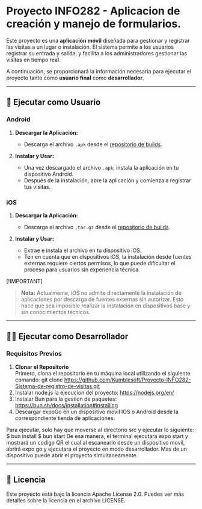 # Proyecto INFO282 - Aplicacion de creación y manejo de formularios.

Este proyecto es una **aplicación móvil** diseñada para gestionar y registrar las visitas a un lugar o instalación. El sistema permite a los usuarios registrar su entrada y salida, y facilita a los administradores gestionar las visitas en tiempo real.

A continuación, se proporcionará la información necesaria para ejecutar el proyecto tanto como **usuario final** como **desarrollador**.

---

## 🚀 Ejecutar como Usuario

### Android

1. **Descargar la Aplicación:**
   - Descarga el archivo `.apk` desde el [repositorio de builds](https://github.com/Kumblesoft/Proyecto-INFO282-Sistema-de-registro-de-visitas/tree/prod/builds).
   
2. **Instalar y Usar:**
   - Una vez descargado el archivo `.apk`, instala la aplicación en tu dispositivo Android.
   - Después de la instalación, abre la aplicación y comienza a registrar tus visitas.

### iOS

1. **Descargar la Aplicación:**
   - Descarga el archivo `.tar.gz` desde el [repositorio de builds](https://github.com/Kumblesoft/Proyecto-INFO282-Sistema-de-registro-de-visitas/tree/prod/builds).

2. **Instalar y Usar:**
   - Extrae e instala el archivo en tu dispositivo iOS. 
   - Ten en cuenta que en dispositivos iOS, la instalación desde fuentes externas requiere ciertos permisos, lo que puede dificultar el proceso para usuarios sin experiencia técnica.

[!IMPORTANT] 
> **Nota:** Actualmente, iOS no admite directamente la instalación de aplicaciones por descarga de fuentes externas sin autorizar. Esto hace que sea imposible realizar la instalación en dispositivos base y sin conocimientos técnicos.

---

## 👨‍💻 Ejecutar como Desarrollador

### Requisitos Previos

1. **Clonar el Repositorio**  
   Primero, clona el repositorio en tu máquina local utilizando el siguiente comando:
   git clone https://github.com/Kumblesoft/Proyecto-INFO282-Sistema-de-registro-de-visitas.git
2. Instalar node.js la ejecucion del proyecto: https://nodejs.org/en/
3. Instalar Bun para la gestion de paquetes: https://bun.sh/docs/installation#installing
4. Descargar expoGo en un dispositivo movil IOS o Android desde la correspondiente tienda de aplicaciones.

Para ejecutar, solo hay que moverse al directorio src y ejecutar lo siguiente:
$ bun install
$ bun start
De esa manera, el terminal ejecutará expo start y mostrará un codigo QR el cual al escanearlo desde un dispositivo movil,
abrirá expo go y ejecutara el proyecto en modo desarrollador. Mas de un dispositivo puede abrir el proyecto simultaneamente.

---

## 📜 Licencia
Este proyecto está bajo la licencia Apache License 2.0. Puedes ver más detalles sobre la licencia en el archivo LICENSE.
